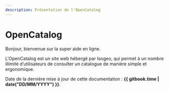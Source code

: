 ```yaml
---
description: Présentation de l'OpenCatalog
---
```


# OpenCatalog

Bonjour, bienvenue sur la super aide en ligne.

L'OpenCatalog est un site web hébergé par Isogeo, qui permet à un nombre illimité d’utilisateurs de consulter un catalogue de manière simple et ergonomique.

Date de la dernière mise à jour de cette documentation : **{{ gitbook.time | date("DD/MM/YYYY") }}**.
